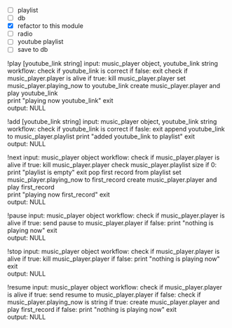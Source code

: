 - [ ] playlist
- [ ] db
- [X] refactor to this module
- [ ] radio
- [ ] youtube playlist
- [ ] save to db

!play [youtube_link string]
input: music_player object, youtube_link string
workflow: 
    check if youtube_link is correct
        if false: exit
    check if music_player.player is alive
        if true:
            kill music_player.player
    set music_player.playing_now to youtube_link
    create music_player.player and play youtube_link            
    print "playing now youtube_link"
    exit    
output: NULL

!add [youtube_link string]
input: music_player object, youtube_link string
workflow: 
    check if youtube_link is correct
        if fasle: exit
    append youtube_link to music_player.playlist
    print "added youtube_link to playlist"
    exit    
output: NULL

!next
input: music_player object
workflow: 
    check if music_player.player is alive
        if true:
            kill music_player.player
    check music_player.playlist size
        if 0:
            print "playlist is empty"
            exit
    pop first record from playlist
    set music_player.playing_now to first_record
    create music_player.player and play first_record            
    print "playing now first_record"
    exit     
output: NULL

!pause
input: music_player object
workflow: 
    check if music_player.player is alive
        if true:
            send pause to music_player.player
        if false:
            print "nothing is playing now"
    exit     
output: NULL

!stop
input: music_player object
workflow: 
    check if music_player.player is alive
        if true:
            kill music_player.player
        if false:
            print "nothing is playing now"
    exit     
output: NULL

!resume
input: music_player object
workflow: 
    check if music_player.player is alive
        if true:
            send resume to music_player.player
        if false:
            check if music_player.playing_now is string
                if true:
                    create music_player.player and play first_record
                if false:
                    print "nothing is playing now"
    exit     
output: NULL


